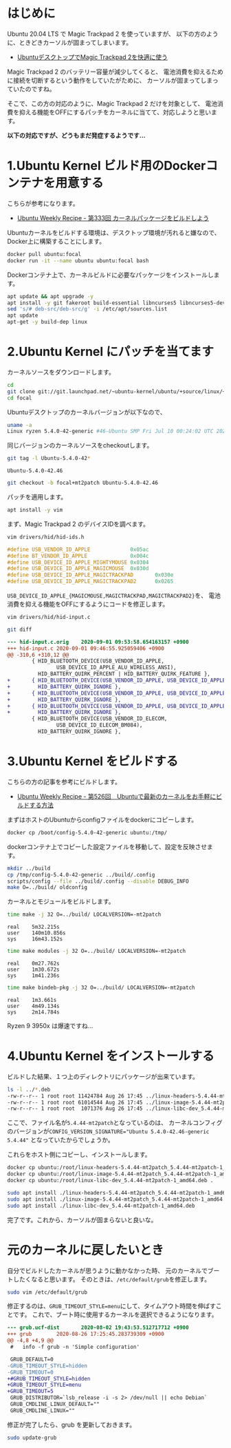 # はじめに

Ubuntu 20.04 LTS で Magic Trackpad 2 を使っていますが、
以下の方のように、ときどきカーソルが固まってしまいます。

* [UbuntuデスクトップでMagic Trackpad 2を快適に使う](https://blog.hanhans.net/2019/03/03/ubuntu-magictrackpad2/)

Magic Trackpad 2 のバッテリー容量が減少してくると、
電池消費を抑えるために接続を切断するという動作をしていたがために、
カーソルが固まってしまっていたのですね。

そこで、この方の対応のように、Magic Trackpad 2 だけを対象として、
電池消費を抑える機能をOFFにするパッチをカーネルに当てて、対応しようと思います。

**以下の対応ですが、どうもまだ発症するようです...**

# 1.Ubuntu Kernel ビルド用のDockerコンテナを用意する

こちらが参考になります。

* [Ubuntu Weekly Recipe - 第333回 カーネルパッケージをビルドしよう](https://gihyo.jp/admin/serial/01/ubuntu-recipe/0333)

Ubuntuカーネルをビルドする環境は、デスクトップ環境が汚れると嫌なので、
Docker上に構築することにします。

```bash
docker pull ubuntu:focal
docker run -it --name ubuntu ubuntu:focal bash
```

Dockerコンテナ上で、カーネルビルドに必要なパッケージをインストールします。

```bash
apt update && apt upgrade -y
apt install -y git fakeroot build-essential libncurses5 libncurses5-dev libelf-dev binutils-dev devscripts u-boot-tools
sed 's/# deb-src/deb-src/g' -i /etc/apt/sources.list
apt update
apt-get -y build-dep linux
```

# 2.Ubuntu Kernel にパッチを当てます

カーネルソースをダウンロードします。

```bash
cd
git clone git://git.launchpad.net/~ubuntu-kernel/ubuntu/+source/linux/+git/focal
cd focal
```

Ubuntuデスクトップのカーネルバージョンが以下なので、

```bash
uname -a
Linux ryzen 5.4.0-42-generic #46-Ubuntu SMP Fri Jul 10 00:24:02 UTC 2020 x86_64 x86_64 x86_64 GNU/Linux
```

同じバージョンのカーネルソースをcheckoutします。

```bash
git tag -l Ubuntu-5.4.0-42*
```
```
Ubuntu-5.4.0-42.46
```

```bash
git checkout -b focal+mt2patch Ubuntu-5.4.0-42.46
```

パッチを適用します。

```bash
apt install -y vim
```

まず、Magic Trackpad 2 のデバイスIDを調べます。

```bash
vim drivers/hid/hid-ids.h
```

```c
#define USB_VENDOR_ID_APPLE             0x05ac
#define BT_VENDOR_ID_APPLE              0x004c
#define USB_DEVICE_ID_APPLE_MIGHTYMOUSE 0x0304
#define USB_DEVICE_ID_APPLE_MAGICMOUSE  0x030d
#define USB_DEVICE_ID_APPLE_MAGICTRACKPAD       0x030e
#define USB_DEVICE_ID_APPLE_MAGICTRACKPAD2      0x0265
```

`USB_DEVICE_ID_APPLE_{MAGICMOUSE,MAGICTRACKPAD,MAGICTRACKPAD2}`を、
電池消費を抑える機能をOFFにするようにコードを修正します。

```bash
vim drivers/hid/hid-input.c
```

```bash
git diff
```

```diff
--- hid-input.c.orig    2020-09-01 09:53:58.654163157 +0900
+++ hid-input.c 2020-09-01 09:46:55.925059406 +0900
@@ -310,6 +310,12 @@
        { HID_BLUETOOTH_DEVICE(USB_VENDOR_ID_APPLE,
                USB_DEVICE_ID_APPLE_ALU_WIRELESS_ANSI),
          HID_BATTERY_QUIRK_PERCENT | HID_BATTERY_QUIRK_FEATURE },
+       { HID_BLUETOOTH_DEVICE(USB_VENDOR_ID_APPLE, USB_DEVICE_ID_APPLE_MAGICMOUSE),
+         HID_BATTERY_QUIRK_IGNORE },
+       { HID_BLUETOOTH_DEVICE(USB_VENDOR_ID_APPLE, USB_DEVICE_ID_APPLE_MAGICTRACKPAD),
+         HID_BATTERY_QUIRK_IGNORE },
+       { HID_BLUETOOTH_DEVICE(USB_VENDOR_ID_APPLE, USB_DEVICE_ID_APPLE_MAGICTRACKPAD2),
+         HID_BATTERY_QUIRK_IGNORE },
        { HID_BLUETOOTH_DEVICE(USB_VENDOR_ID_ELECOM,
                USB_DEVICE_ID_ELECOM_BM084),
          HID_BATTERY_QUIRK_IGNORE },
```

# 3.Ubuntu Kernel をビルドする

こちらの方の記事を参考にビルドします。

* [Ubuntu Weekly Recipe - 第526回　Ubuntuで最新のカーネルをお手軽にビルドする方法](https://gihyo.jp/admin/serial/01/ubuntu-recipe/0526?page=2)

まずはホストのUbuntuからconfigファイルをdockerにコピーします。

```bash
docker cp /boot/config-5.4.0-42-generic ubuntu:/tmp/
```

dockerコンテナ上でコピーした設定ファイルを移動して、設定を反映させます。

```bash
mkdir ../build
cp /tmp/config-5.4.0-42-generic ../build/.config
scripts/config --file ../build/.config --disable DEBUG_INFO
make O=../build/ oldconfig
```

カーネルとモジュールをビルドします。

```bash
time make -j 32 O=../build/ LOCALVERSION=-mt2patch
```
```
real    5m32.215s
user    140m10.856s
sys     16m43.152s
```
```bash
time make modules -j 32 O=../build/ LOCALVERSION=-mt2patch
```
```
real    0m27.762s
user    1m30.672s
sys     1m41.236s
```
```bash
time make bindeb-pkg -j 32 O=../build/ LOCALVERSION=-mt2patch
```
```
real    1m3.661s
user    4m49.134s
sys     2m14.784s
```

Ryzen 9 3950x は爆速ですね...

# 4.Ubuntu Kernel をインストールする

ビルドした結果、１つ上のディレクトリにパッケージが出来ています。

```bash
ls -l ../*.deb
-rw-r--r-- 1 root root 11424784 Aug 26 17:45 ../linux-headers-5.4.44-mt2patch_5.4.44-mt2patch-1_amd64.deb
-rw-r--r-- 1 root root 61014544 Aug 26 17:45 ../linux-image-5.4.44-mt2patch_5.4.44-mt2patch-1_amd64.deb
-rw-r--r-- 1 root root  1071376 Aug 26 17:45 ../linux-libc-dev_5.4.44-mt2patch-1_amd64.deb
```

ここで、ファイル名が`5.4.44-mt2patch`となっているのは、
カーネルコンフィグのバージョンが`CONFIG_VERSION_SIGNATURE="Ubuntu 5.4.0-42.46-generic 5.4.44"`
となっていたからでしょうか。

これらをホスト側にコピーし、インストールします。

```bash
docker cp ubuntu:/root/linux-headers-5.4.44-mt2patch_5.4.44-mt2patch-1_amd64.deb .
docker cp ubuntu:/root/linux-image-5.4.44-mt2patch_5.4.44-mt2patch-1_amd64.deb .
docker cp ubuntu:/root/linux-libc-dev_5.4.44-mt2patch-1_amd64.deb .
```

```bash
sudo apt install ./linux-headers-5.4.44-mt2patch_5.4.44-mt2patch-1_amd64.deb
sudo apt install ./linux-image-5.4.44-mt2patch_5.4.44-mt2patch-1_amd64.deb
sudo apt install ./linux-libc-dev_5.4.44-mt2patch-1_amd64.deb
```

完了です。これから、カーソルが固まらないと良いな。

# 元のカーネルに戻したいとき

自分でビルドしたカーネルが思うように動かなかった時、
元のカーネルでブートしたくなると思います。
そのときは、`/etc/default/grub`を修正します。

```bash
sudo vim /etc/default/grub
```

修正するのは、`GRUB_TIMEOUT_STYLE=menu`にして、タイムアウト時間を伸ばすことです。
これで、ブート時に使用するカーネルを選択できるようになります。

```diff
--- grub.ucf-dist       2020-08-02 19:43:53.512717712 +0900
+++ grub        2020-08-26 17:25:45.283739309 +0900
@@ -4,8 +4,9 @@
 #   info -f grub -n 'Simple configuration'

 GRUB_DEFAULT=0
-GRUB_TIMEOUT_STYLE=hidden
-GRUB_TIMEOUT=0
+#GRUB_TIMEOUT_STYLE=hidden
+GRUB_TIMEOUT_STYLE=menu
+GRUB_TIMEOUT=5
 GRUB_DISTRIBUTOR=`lsb_release -i -s 2> /dev/null || echo Debian`
 GRUB_CMDLINE_LINUX_DEFAULT=""
 GRUB_CMDLINE_LINUX=""
```

修正が完了したら、grub を更新しておきます。

```bash
sudo update-grub
```
